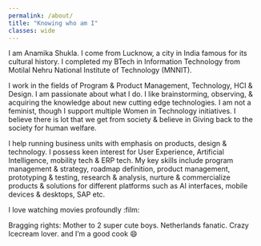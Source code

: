 ```yaml
---
permalink: /about/
title: "Knowing who am I"
classes: wide
---
```


I am Anamika Shukla. I come from Lucknow, a city in India famous for its cultural history. I completed my BTech in Information Technology from Motilal Nehru National Institute of Technology (MNNIT).

I work in the fields of Program & Product Management, Technology, HCI & Design. I am passionate about what I do. I like brainstorming, observing, & acquiring the knowledge about new cutting edge technologies. I am not a feminist, though I support multiple Women in Technology initiatives. I believe there is lot that we get from society & believe in Giving back to the society for human welfare.

I help running business units with emphasis on products, design & technology. I possess keen interest for User Experience, Artificial Intelligence, mobility tech & ERP tech. My key skills include program management & strategy, roadmap definition, product management, prototyping & testing, research & analysis, nurture & commercialize products & solutions for different platforms such as AI interfaces, mobile devices & desktops, SAP etc.

I love watching movies profoundly :film:

Bragging rights: Mother to 2 super cute boys. Netherlands fanatic. Crazy Icecream lover. and I’m a good cook :smile:
